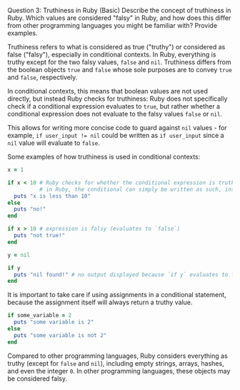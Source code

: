 Question 3: Truthiness in Ruby (Basic)
Describe the concept of truthiness in Ruby. Which values are considered "falsy" in Ruby, and how does this differ from other programming languages you might be familiar with? Provide examples.

Truthiness refers to what is considered as true ("truthy") or considered as false ("falsy"), especially in conditional contexts. In Ruby, everything is truthy except for the two falsy values, `false` and `nil`. Truthiness differs from the boolean objects `true` and `false` whose sole purposes are to convey `true` and `false`, respectively.

In conditional contexts, this means that boolean values are not used directly, but instead Ruby checks for truthiness: Ruby does not specifically check if a conditional expression evaluates to `true`, but rather whether a conditional expression does not evaluate to the falsy values `false` or `nil`.

This allows for writing more concise code to guard against `nil` values - for example, `if user_input != nil` could be written as `if user_input` since a `nil` value will evaluate to `false`.

Some examples of how truthiness is used in conditional contexts:


```ruby
x = 1

if x < 10 # Ruby checks for whether the conditional expression is truthy or falsy; if truthy, it will run the next line of code
          # in Ruby, the conditional can simply be written as such, instead of `if x < 10 == true`
  puts "x is less than 10"
else
  puts "no!"
end

if x > 10 # expression is falsy (evaluates to `false`)
  puts "not true!"
end

y = nil

if y
  puts "nil found!" # no output displayed because `if y` evaluates to false
end

```

It is important to take care if using assignments in a conditional statement, because the assignment itself will always return a truthy value.

```ruby
if some_variable = 2
  puts "some variable is 2"
else
  puts "some variable is not 2"
end
```

Compared to other programming languages, Ruby considers everything as truthy (except for `false` and `nil`), including empty strings, arrays, hashes, and even the integer `0`. In other programming languages, these objects may be considered falsy.